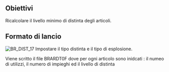 ## Obiettivi
Ricalcolare il livello minimo di distinta degli articoli.
## Formato di lancio
![BR_DIST_17](https://doc.smeup.com/immagini/MBDOC_OGG-P_BRRLC0/BR_DIST_17.png)
Impostare il tipo distinta e il tipo di esplosione.

Viene scritto il file BRARDT0F dove per ogni articolo sono inidcati :  il numeo di utilizzi, il numero di impieghi ed il livello di distinta

